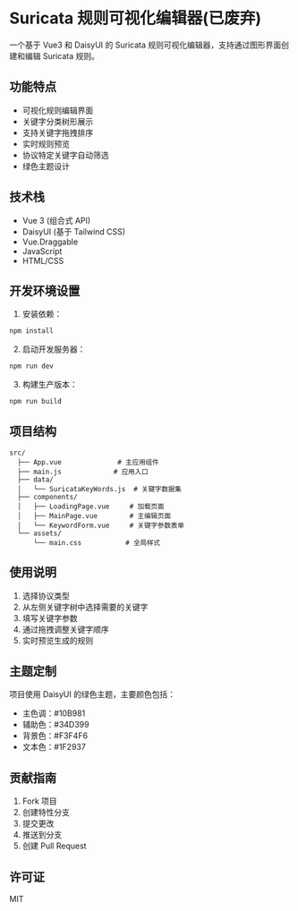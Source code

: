 # Suricata 规则可视化编辑器(已废弃)

一个基于 Vue3 和 DaisyUI 的 Suricata 规则可视化编辑器，支持通过图形界面创建和编辑 Suricata 规则。

## 功能特点

- 可视化规则编辑界面
- 关键字分类树形展示
- 支持关键字拖拽排序
- 实时规则预览
- 协议特定关键字自动筛选
- 绿色主题设计

## 技术栈

- Vue 3 (组合式 API)
- DaisyUI (基于 Tailwind CSS)
- Vue.Draggable
- JavaScript
- HTML/CSS

## 开发环境设置

1. 安装依赖：
```bash
npm install
```

2. 启动开发服务器：
```bash
npm run dev
```

3. 构建生产版本：
```bash
npm run build
```

## 项目结构

```
src/
  ├── App.vue              # 主应用组件
  ├── main.js             # 应用入口
  ├── data/
  │   └── SuricataKeyWords.js  # 关键字数据集
  ├── components/
  │   ├── LoadingPage.vue     # 加载页面
  │   ├── MainPage.vue        # 主编辑页面
  │   └── KeywordForm.vue     # 关键字参数表单
  └── assets/
      └── main.css           # 全局样式
```

## 使用说明

1. 选择协议类型
2. 从左侧关键字树中选择需要的关键字
3. 填写关键字参数
4. 通过拖拽调整关键字顺序
5. 实时预览生成的规则

## 主题定制

项目使用 DaisyUI 的绿色主题，主要颜色包括：

- 主色调：#10B981
- 辅助色：#34D399
- 背景色：#F3F4F6
- 文本色：#1F2937

## 贡献指南

1. Fork 项目
2. 创建特性分支
3. 提交更改
4. 推送到分支
5. 创建 Pull Request

## 许可证

MIT 